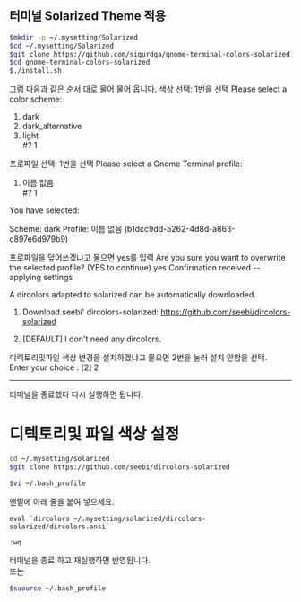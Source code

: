 ## 터미널 Solarized Theme 적용

```sh
$mkdir -p ~/.mysetting/Solarized
$cd ~/.mysetting/Solarized
$git clone https://github.com/sigurdga/gnome-terminal-colors-solarized.git
$cd gnome-terminal-colors-solarized
$./install.sh
```
그럼 다음과 같은 순서 대로 물어 물어 옵니다.
색상 선택: 1번을 선택
Please select a color scheme:
1) dark
2) dark_alternative
3) light  
#? 1

프로파일 선택: 1번을 선택
Please select a Gnome Terminal profile:
1) 이름 없음  
#? 1

You have selected:

  Scheme:  dark
  Profile: 이름 없음 (b1dcc9dd-5262-4d8d-a863-c897e6d979b9)

프로파일을 덮어쓰겠냐고 물으면 yes를 입력
Are you sure you want to overwrite the selected profile?
(YES to continue) yes
Confirmation received -- applying settings

A dircolors adapted to solarized can be automatically downloaded.

1) Download seebi' dircolors-solarized: https://github.com/seebi/dircolors-solarized

2) [DEFAULT] I don't need any dircolors.

디렉토리및파일 색상 변경을 설치하겠냐고 물으면 2번을 눌러 설치 안함을 선택.  
Enter your choice : [2] 2

---

터미널을 종료했다 다시 실행하면 됩니다.

# 디렉토리및 파일 색상 설정

```sh
cd ~/.mysetting/solarized
$git clone https://github.com/seebi/dircolors-solarized

$vi ~/.bash_profile
```

맨밑에 아래 줄을 붙여 넣으세요.

```vim
eval `dircolors ~/.mysetting/solarized/dircolors-solarized/dircolors.ansi`

:wq
```
터미널을 종료 하고 재실행하면 반영됩니다.  
또는 

```sh
$suource ~/.bash_profile
```
